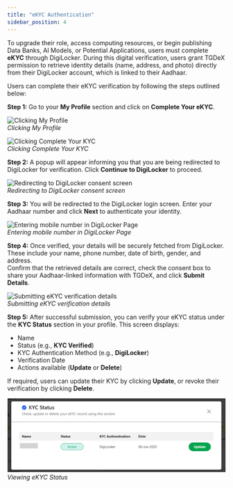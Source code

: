 ```yaml
---
title: "eKYC Authentication"
sidebar_position: 4
---
```


To upgrade their role, access computing resources, or begin publishing Data Banks, AI Models, or Potential Applications, users must complete **eKYC** through DigiLocker. During this digital verification, users grant TGDeX permission to retrieve identity details (name, address, and photo) directly from their DigiLocker account, which is linked to their Aadhaar.

Users can complete their eKYC verification by following the steps outlined below:

**Step 1:** Go to your **My Profile** section and click on **Complete Your eKYC**.  

![Clicking My Profile](images/click_my_profile.png)  
*Clicking My Profile*

![Clicking Complete Your KYC](images/click_complete_kyc.png)  
*Clicking Complete Your KYC*

**Step 2:** A popup will appear informing you that you are being redirected to DigiLocker for verification. Click **Continue to DigiLocker** to proceed.  

![Redirecting to DigiLocker consent screen](images/digilocker_consent_screen.png)  
*Redirecting to DigiLocker consent screen*

**Step 3:** You will be redirected to the DigiLocker login screen. Enter your Aadhaar number and click **Next** to authenticate your identity.  

![Entering mobile number in DigiLocker Page](images/enter_aadhaar.png)  
*Entering mobile number in DigiLocker Page*

**Step 4:** Once verified, your details will be securely fetched from DigiLocker. These include your name, phone number, date of birth, gender, and address.  
Confirm that the retrieved details are correct, check the consent box to share your Aadhaar-linked information with TGDeX, and click **Submit Details**.  

![Submitting eKYC verification details](images/kyc_verify_detail.png)  
*Submitting eKYC verification details*

**Step 5:** After successful submission, you can verify your eKYC status under the **KYC Status** section in your profile. This screen displays:
- Name
- Status (e.g., **KYC Verified**)
- KYC Authentication Method (e.g., **DigiLocker**)
- Verification Date
- Actions available (**Update** or **Delete**)

If required, users can update their KYC by clicking **Update**, or revoke their verification by clicking **Delete**.  

![Viewing eKYC Status](images/fig27.png)  
*Viewing eKYC Status*
